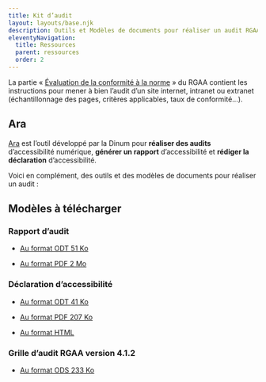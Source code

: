```yaml
---
title: Kit d’audit
layout: layouts/base.njk
description: Outils et Modèles de documents pour réaliser un audit RGAA
eleventyNavigation:
  title: Ressources
  parent: ressources
  order: 2
---
```


La partie « [Évaluation de la conformité à la norme](/obligations/evaluation-conformite/) » du RGAA contient les instructions pour mener à bien l’audit d’un site internet, intranet ou extranet (échantillonnage des pages, critères applicables, taux de conformité…).

<div class="fr-callout fr-my-4w">
		<h2>Ara</h2>
    <p class="fr-callout__text"><a href="https://ara.numerique.gouv.fr" target="_blank" rel="noreferrer noopener" title="Ara - nouvelle fenêtre">Ara</a> est l’outil développé par la Dinum pour <strong>réaliser des audits</strong> d’accessibilité numérique, <strong>générer un rapport</strong> d’accessibilité et <strong>rédiger la déclaration</strong> d’accessibilité.</p>
</div>

Voici en complément, des outils et des modèles de documents pour réaliser un audit :

<h2>Modèles à télécharger</h2>
<div class="fr-downloads-group fr-downloads-group--bordered">
	<h3 class="fr-downloads-group__title">Rapport d’audit</h3> 
	<ul>
		<li>
			<div class="fr-download">
				<p>
					<a href="/doc/rgaa4-2019-modele-rapport-audit.odt" download title="Télécharger le modèle de rapport d’audit (format ODT - 51 Ko)" class="fr-download__link">Au format ODT <span class="fr-download__detail">51 Ko</span></a>
				</p>
			</div>
		</li> 
		<li>
			<div class="fr-download">
				<p>
					<a href="/doc/rgaa4-2019-modele-rapport-audit.pdf" download  title="Télécharger le modèle de rapport d’audit (format PDF - 2 Mo)" class="fr-download__link">Au format PDF <span class="fr-download__detail">2 Mo</span></a>
				</p>
			</div>
		</li> 
	</ul>
	<h3 class="fr-downloads-group__title">Déclaration d’accessibilité</h3> 
	<ul>
		<li>
			<div class="fr-download">
				<p>
					<a href="/doc/rgaa4-2019-exemple-declaration.odt" download  title="Télécharger le modèle de déclaration d’accessibilité (format ODT - 41 Ko)" class="fr-download__link">Au format ODT <span class="fr-download__detail">41 Ko</span></a>
				</p>
			</div>
		</li> 
		<li>
			<div class="fr-download">
				<p>
					<a href="/doc/rgaa4-2019-exemple-declaration.pdf" download title="Télécharger le modèle de déclaration d’accessibilité (format PDF - 207 Ko)" class="fr-download__link">Au format PDF <span class="fr-download__detail">207 Ko</span></a>
				</p>
			</div>
		</li> 
		<li>
			<div class="fr-download">
				<p>
					<a href="../modele-de-declaration/"  title="Modèle de déclaration d’accessibilité au format HTML" class="fr-link">Au format HTML</a>
				</p>
			</div>
		</li> 
	</ul>
	<h3 class="fr-downloads-group__title">Grille d’audit RGAA version 4.1.2</h3> 
	<ul>
		<li>
			<div class="fr-download">
				<p>
					<a href="/doc/rgaa4.1.2.modele-de-grille-d-audit.ods" download  title="Télécharger la grille d’audit (format ODS - 233 Ko)" class="fr-download__link">Au format ODS <span class="fr-download__detail">233 Ko</span></a>
				</p>
			</div>
		</li> 
	</ul>
</div>

